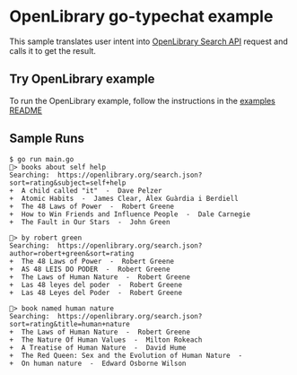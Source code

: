 # OpenLibrary go-typechat example

This sample translates user intent into [OpenLibrary Search API](https://openlibrary.org/dev/docs/api/search) request and calls it to get the result.

## Try OpenLibrary example

To run the OpenLibrary example, follow the instructions in the [examples README](https://github.com/Hrily/go-typechat/blob/main/examples/README.md#running-examples)

## Sample Runs

```
$ go run main.go
📖> books about self help
Searching:  https://openlibrary.org/search.json?sort=rating&subject=self+help
+  A child called "it"  -  Dave Pelzer
+  Atomic Habits  -  James Clear, Àlex Guàrdia i Berdiell
+  The 48 Laws of Power  -  Robert Greene
+  How to Win Friends and Influence People  -  Dale Carnegie
+  The Fault in Our Stars  -  John Green

📖> by robert green
Searching:  https://openlibrary.org/search.json?author=robert+green&sort=rating
+  The 48 Laws of Power  -  Robert Greene
+  AS 48 LEIS DO PODER  -  Robert Greene
+  The Laws of Human Nature  -  Robert Greene
+  Las 48 leyes del poder  -  Robert Greene
+  Las 48 Leyes del Poder  -  Robert Greene

📖> book named human nature
Searching:  https://openlibrary.org/search.json?sort=rating&title=human+nature
+  The Laws of Human Nature  -  Robert Greene
+  The Nature Of Human Values  -  Milton Rokeach
+  A Treatise of Human Nature  -  David Hume
+  The Red Queen: Sex and the Evolution of Human Nature  -
+  On human nature  -  Edward Osborne Wilson


```
